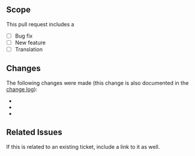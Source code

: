## Scope
This pull request includes a

- [ ] Bug fix
- [ ] New feature
- [ ] Translation

## Changes
The following changes were made (this change is also documented in the [change log](https://github.com/kartik-v/yii2-helpers/blob/master/CHANGE.md)):

-
-
-

## Related Issues
If this is related to an existing ticket, include a link to it as well.